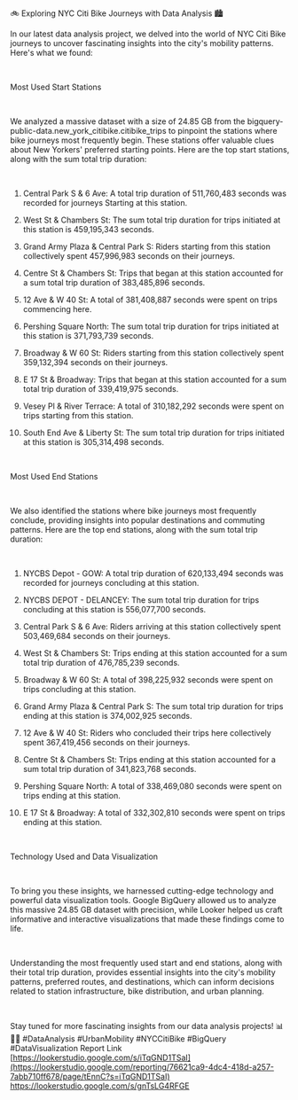 🚲 Exploring NYC Citi Bike Journeys with Data Analysis 🏙️

In our latest data analysis project, we delved into the world of NYC Citi Bike journeys to uncover fascinating insights into the city's mobility patterns. Here's what we found:

 

Most Used Start Stations

 

We analyzed a massive dataset with a size of 24.85 GB from the bigquery-public-data.new_york_citibike.citibike_trips to pinpoint the stations where bike journeys most frequently begin. These stations offer valuable clues about New Yorkers' preferred starting points. Here are the top start stations, along with the sum total trip duration:

 

1. Central Park S & 6 Ave: A total trip duration of 511,760,483 seconds was recorded for journeys Starting at this station.

2. West St & Chambers St: The sum total trip duration for trips initiated at this station is 459,195,343 seconds.

3. Grand Army Plaza & Central Park S: Riders starting from this station collectively spent 457,996,983 seconds on their journeys.

4. Centre St & Chambers St: Trips that began at this station accounted for a sum total trip duration of 383,485,896 seconds.

5. 12 Ave & W 40 St: A total of 381,408,887 seconds were spent on trips commencing here.

6. Pershing Square North: The sum total trip duration for trips initiated at this station is 371,793,739 seconds.

7. Broadway & W 60 St: Riders starting from this station collectively spent 359,132,394 seconds on their journeys.

8. E 17 St & Broadway: Trips that began at this station accounted for a sum total trip duration of 339,419,975 seconds.

9. Vesey Pl & River Terrace: A total of 310,182,292 seconds were spent on trips starting from this station.

10. South End Ave & Liberty St: The sum total trip duration for trips initiated at this station is 305,314,498 seconds.

 

Most Used End Stations

 

We also identified the stations where bike journeys most frequently conclude, providing insights into popular destinations and commuting patterns. Here are the top end stations, along with the sum total trip duration:

 

1. NYCBS Depot - GOW: A total trip duration of 620,133,494 seconds was recorded for journeys concluding at this station.

2. NYCBS DEPOT - DELANCEY: The sum total trip duration for trips concluding at this station is 556,077,700 seconds.

3. Central Park S & 6 Ave: Riders arriving at this station collectively spent 503,469,684 seconds on their journeys.

4. West St & Chambers St: Trips ending at this station accounted for a sum total trip duration of 476,785,239 seconds.

5. Broadway & W 60 St: A total of 398,225,932 seconds were spent on trips concluding at this station.

6. Grand Army Plaza & Central Park S: The sum total trip duration for trips ending at this station is 374,002,925 seconds.

7. 12 Ave & W 40 St: Riders who concluded their trips here collectively spent 367,419,456 seconds on their journeys.

8. Centre St & Chambers St: Trips ending at this station accounted for a sum total trip duration of 341,823,768 seconds.

9. Pershing Square North: A total of 338,469,080 seconds were spent on trips ending at this station.

10. E 17 St & Broadway: A total of 332,302,810 seconds were spent on trips ending at this station.

 

Technology Used and Data Visualization

 

To bring you these insights, we harnessed cutting-edge technology and powerful data visualization tools. Google BigQuery allowed us to analyze this massive 24.85 GB dataset with precision, while Looker helped us craft informative and interactive visualizations that made these findings come to life.

 

Understanding the most frequently used start and end stations, along with their total trip duration, provides essential insights into the city's mobility patterns, preferred routes, and destinations, which can inform decisions related to station infrastructure, bike distribution, and urban planning.

 

Stay tuned for more fascinating insights from our data analysis projects! 📊🚴‍♂️ #DataAnalysis #UrbanMobility #NYCCitiBike #BigQuery #DataVisualization
Report Link [[https://lookerstudio.google.com/s/iTqGND1TSaI](https://lookerstudio.google.com/reporting/76621ca9-4dc4-418d-a257-7abb710ff678/page/tEnnC?s=iTqGND1TSaI)
](https://lookerstudio.google.com/s/gnTsLG4RFGE)https://lookerstudio.google.com/s/gnTsLG4RFGE
